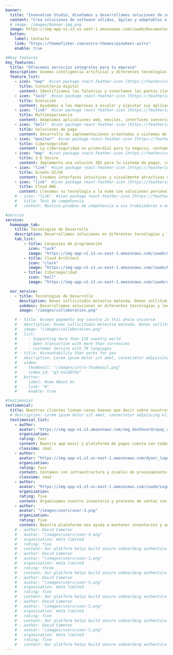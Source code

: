 ```yaml
---
banner:
  title: "Innovation Studio, diseñamos y desarrollamos soluciones de software"
  content: "Crea soluciones de software sólidas, ágiles y adaptables a las necesidades de tu negocio."
  # image: /images/banner-img.png
  image: https://img-app-v1.s3.us-east-1.amazonaws.com/isweb/Documentos_escaneados_page-0001-removebg-preview.png
  button:
    label: Contacto
    link: "https://themefisher.com/astro-themes/pinwheel-astro"
    enable: true

##key features
key_features:
  title: "Ofrecemos servicios integrales para tu empresa"
  description: Usamos inteligencia artificial y diferentes tecnologías actuales para diseñar, construir y desarrollar soluciones digitales para nuestros clientes. Desde el diseño de interfaces hasta plataformas escalables, nuestro conocimiento full-stack ayuda al despliegue completo de una solucion.
  feature_list:
    - icon: "map"  #icon package react-feather-icon [https://feathericons.com/]
      title: Consultoría digital
      content: Identificamos las falencias y conectamos los puntos clave entre tu modelo de negocio, tu estrategia digital y las oportunidades de crecimiento.
    - icon: "lock"  #icon package react-feather-icon [https://feathericons.com/]
      title: Evolución
      content: Ayudamos a las empresas a escalar y ejecutar sus aplicaciones de forma eficiente, enfocandonos en el mantenimiento de ecosistemas digitales.
    - icon: "link"  #icon package react-feather-icon [https://feathericons.com/]
      title: Multiexperiencia
      content: Adaptamos aplicaciones web, móviles, interfaces conversacionales, digital twin, IoT y AR. Su organización puede evolucionar para adaptarse a los nuevos cambios.
    - icon: "bell"  #icon package react-feather-icon [https://feathericons.com/]
      title: Soluciones de pago
      content: Desarrollo de implementaciones orientadas a sistemas de pago, facilitando integraciones con tarjetas de débito, crédito y otros métodos de pago ampliamente utilizados en la región.
    - icon: "monitor"  #icon package react-feather-icon [https://feathericons.com/]
      title: Ciberseguridad
      content: La ciberseguridad es primordial para tu negocio, contamos con expertos en consultoria asociada a las normas PCI DSS, ISO/IEC 27001.
    - icon: "map"  #icon package react-feather-icon [https://feathericons.com/]
      title: 3-D Secure
      content: Implementa una solución 3DS para tu sistema de pagos, contamos con personal especializado en este tipo de integraciones.
    - icon: "link"  #icon package react-feather-icon [https://feathericons.com/]
      title: Diseño UI/UX
      content: Creamos interfaces intuitivas y visualmente atractivas que se destacan y ofrecen una navegación fluida y una experiencia memorable.
    - icon: "link"  #icon package react-feather-icon [https://feathericons.com/]
      title: Cloud AWS
      content: Llevamos su tecnología a la nube con soluciones personalizadas, abarcando migraciones, nuevas implementaciones y optimización de servicios.
    # - icon: "link"  #icon package react-feather-icon [https://feathericons.com/]
    #   title: Test de competencia
    #   content: Realice pruebas de competencia a sus trabajadores o en la busqueda de personal con nuestro software especializado.

#service
service:
  homepage_tab:
    title: Tecnologías de Desarrollo
    description: Desarrollamos soluciones en diferentes tecnologías y lenguajes de programación.
    tab_list:
        - title: Lenguajes de programación
          icon: "lock" 
          image: "https://img-app-v1.s3.us-east-1.amazonaws.com/isweb/devlogos.png"
        - title: Cloud Architect
          icon: "clock" 
          image: "https://img-app-v1.s3.us-east-1.amazonaws.com/isweb/Disen%CC%83o+sin+ti%CC%81tulo.png"
        - title: Ciberseguridad
          icon: "bell"  
          image: "https://img-app-v1.s3.us-east-1.amazonaws.com/isweb/ciberseg.png"

  our_service:
    - title: Tecnologías de Desarrollo
      desctiption: Donec sollicitudin molestie malesda. Donec sollitudin molestie malesuada. Mauris pellentesque nec, egestas non nisi. Cras ultricies ligula sed
      subdesc: Desarrollamos soluciones en diferentes tecnologías y lenguajes de programación.
      image: "/images/collaboration.png"

    # - title: Accept payments any country in this whole universe
    #   desctiption: Donec sollicitudin molestie malesda. Donec sollitudin molestie malesuada. Mauris pellentesque nec, egestas non nisi. Cras ultricies ligula sed
    #   image: "/images/collaboration.png"
    #   list:
    #     - Supporting more than 119 country world
    #     - Open transaction with more than currencies
    #     - Customer Service with 79 languages
    # - title: Accountability that works for you
    #   description: Lorem ipsum dolor sit amet, consectetur adipiscing elit. Morbi egestas Werat viverra id et aliquet. vulputate egestas sollicitudin.
    #   video:
    #     thumbnail: "/images/intro-thumbnail.png"
    #     video_id: "g3-VxLQO7do"
    #   button:
    #     label: Know About Us
    #     link: "#"
    #     enable: true

#testimonial
testimonial:
  title: Nuestros clientes tienen cosas buenas que decir sobre nosotros
  # description: Lorem ipsum dolor sit amet, consectetur adipiscing elit. Morbi egestas Werat viverra id et aliquet. vulputate egestas sollicitudin.
  testimonial_list:
    - author: 
      avatar: "https://img-app-v1.s3.amazonaws.com/img_dashboard/xpay_claro.svg"
      organization: 
      rating: four
      content: Nuestra app movil y plataforma de pagos cuenta con todas las herramientas necesarias para competir en el mercado fintech, gracias a los desarrollos realizados por IS.
      classima: ima1
    - author: 
      avatar: "https://img-app-v1.s3.us-east-1.amazonaws.com/dyner_logo_oscuro.svg"
      organization: 
      rating: four
      content: Contamos con infraestructura y niveles de procesamiento de pagos escalables, ademas innovamos en productos y servicios transaccionales gracias a la ayuda de IS.
      classima: ima2
    - author: 
      avatar: "https://img-app-v1.s3.us-east-1.amazonaws.com/isweb/Logo1.jpg"
      organization: 
      rating: five
      content: Organizamos nuestro inventario y procesos de ventas con un software customizado a nuestras necesidades diarias en la compañia, IS logro los objetivos deseados.
    - author: 
      avatar: "/images/users/user-3.png"
      organization: 
      rating: five
      content: Nuestra plataforma nos ayuda a mantener inventarios y administrar la planta de producción, ademas la impresión de ordenes de produccion y comprobantes de pago.
    # - author: David Cameron
    #   avatar: "/images/users/user-4.png"
    #   organization: meta limited
    #   rating: five
    #   content: Our platform helps build secure onboarding authentica experiences & engage your users. We build .
    # - author: David Cameron
    #   avatar: "/images/users/user-1.png"
    #   organization: meta limited
    #   rating: three
    #   content: Our platform helps build secure onboarding authentica experiences & engage your users. We build .
    # - author: David Cameron
    #   avatar: "/images/users/user-5.png"
    #   organization: meta limited
    #   rating: five
    #   content: Our platform helps build secure onboarding authentica experiences & engage your users. We build .
    # - author: David Cameron
    #   avatar: "/images/users/user-5.png"
    #   organization: meta limited
    #   rating: five
    #   content: Our platform helps build secure onboarding authentica experiences & engage your users. We build .
    # - author: David Cameron
    #   avatar: "/images/users/user-5.png"
    #   organization: meta limited
    #   rating: five
    #   content: Our platform helps build secure onboarding authentica experiences & engage your users. We build .
---
```

